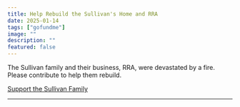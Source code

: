 ```yaml
---
title: Help Rebuild the Sullivan's Home and RRA
date: 2025-01-14
tags: ["gofundme"]
image: ""
description: ""
featured: false
---
```


The Sullivan family and their business, RRA, were devastated by a fire. Please contribute to help them rebuild.

[Support the Sullivan Family](https://www.gofundme.com/f/help-rebuild-the-sullivans-home-and-RRA)

---
